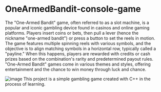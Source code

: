 # OneArmedBandit-console-game

The "One-Armed Bandit" game, often referred to as a slot machine, is a popular and iconic gambling device found in casinos and online gaming platforms. Players insert coins or bets, then pull a lever (hence the nickname "one-armed bandit") or press a button to set the reels in motion. The game features multiple spinning reels with various symbols, and the objective is to align matching symbols in a horizontal row, typically called a "payline." When this happens, players are rewarded with credits or cash prizes based on the combination's rarity and predetermined payout rules. "One-Armed Bandit" games come in various themes and styles, offering entertainment and the chance to win money through luck and chance.

![image](https://github.com/jzielinski47/onearmedbandit-console-game/assets/63867153/4678ca01-97ea-4d46-9645-29ef2fb9764e)
This project is a simple gambling game created with C++ in the process of learning.
